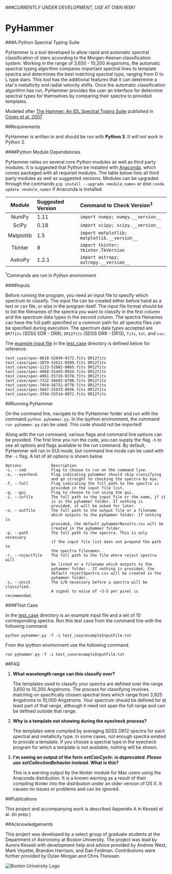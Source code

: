 ###_CURRENTLY UNDER DEVELOPMENT, USE AT OWN RISK!_

# PyHammer

###A Python Spectral Typing Suite 

PyHammer is a tool developed to allow rapid and automatic spectral classification of stars according to the Morgan-Keenan classification system. Working in the range of 3,650 - 10,200 Angstroms, the automatic spectral typing algorithm compares important spectral lines to template spectra and determines the best matching spectral type, ranging from O to L type stars. This tool has the additional features that it can determine a star's metallicity and radial velocity shifts. Once the automatic classification algorithm has run, PyHammer provides the user an interface for determine spectral types for themselves by comparing their spectra to provided templates.

Modeled after [The Hammer: An IDL Spectral Typing Suite][thehammer] published in [Covey et al. 2007][covey+07]

##Requirements

PyHammer is written in and should be run with **Python 3**. It *will not* work in Python 2.

####Python Module Dependencies

PyHammer relies on several core Python modules as well as third party modules. It is suggested that Python be installed with [Anaconda][conda], which comes packaged with all required modules. The table below lists all third party modules as well as suggested versions. Modules can be upgraded through the commands `pip install --upgrade <module_name>` or else `conda update <module_name>` if Anaconda is installed.

| Module   | Suggested Version | Command to Check Version<sup>1</sup>      |
|:--------:|:------------------|:------------------------------------------|
|NumPy     | 1.11              |`import numpy; numpy.__version__`          |
|SciPy     | 0.18              |`import scipy; scipy.__version__`          |
|Matplotlib| 1.5               |`import matplotlib; matplotlib.__version__`|
|TkInter   | 8                 |`import tkinter; tkinter.TkVersion`        |
|AstroPy   | 1.2.1             |`import astropy; astropy.__version__`      |
<sup>1</sup>Commands are run in Python environment

####Inputs

Before running the program, you need an input file to specify which spectrum to classify. The input file can be created either before hand as a text or csv file, or else in the program itself. The input file format should be to list the filenames of the spectra you want to classify in the first column and the spectrum data types in the second column. The spectra filenames can have the full path specified or a common path for all spectra files can be specified during execution. The spectrum data types accepted are  `DR7fits` (SDSS EDR - DR8), `DR12fits` (SDSS DR9 - DR13), `fits`, `txt`, and `csv`. 

The [example input file](/test_case/exampleInputFile.txt) in the [test_case](/test_case) directory is defined below for reference.

    test_case/spec-0618-52049-0372.fits DR12fits
    test_case/spec-1079-52621-0509.fits DR12fits
    test_case/spec-1123-52882-0065.fits DR12fits
    test_case/spec-4068-55445-0924.fits DR12fits
    test_case/spec-4961-55719-0378.fits DR12fits
    test_case/spec-7332-56683-0788.fits DR12fits
    test_case/spec-7454-56751-0770.fits DR12fits
    test_case/spec-5047-55833-0936.fits DR12fits
    test_case/spec-3764-55514-0972.fits DR12fits

##Running PyHammer

On the command line, navigate to the PyHammer folder and run with the command `python pyhammer.py`. In the ipython environment, the command `run pyhammer.py` can be used. This code should not be imported!

Along with the run command, various flags and command line options can be provided. The first time you run the code, you can supply the flag `-h` to see all options and flags available to the run command. By default, PyHammer will run in GUI mode, but command line mode can be used with the `-c` flag. A list of all options is shown below

    Options             Description
    -c, --cmd           Flag to choose to run on the command line.
    -e, --eyecheck      Flag indicating pyhammer should skip classifying
                        and go straight to checking the spectra by eye.
    -f, --full          Flag indicating the full path to the spectra is
                        provided in the input file list.
    -g, --gui           Flag to choose to run using the gui.
    -i, --infile        The full path to the input file or the name, if it
                        is in the pyhammer folder. If nothing is
                        provided, it will be asked for later.
    -o, --outfile       The full path to the output file or a filename
                        which outputs to the pyhammer folder. If nothing is
                        provided, the default pyhammerResults.csv will be
                        created in the pyhammer folder.
    -p, --path          The full path to the spectra. This is only necessary
                        if the input file list does not prepend the path to
                        the spectra filenames.
    -r, --rejectfile    The full path to the file where reject spectra will
                        be listed or a filename which outputs to the
                        pyhammer folder . If nothing is provided, the
                        default rejectSpectra.csv will be created in the
                        pyhammer folder.
    -s, --sncut         The S/N necessary before a spectra will be classified.
                        A signal to noise of ~3-5 per pixel is recommended.

####Test Case

In the [test_case](/test_case) directory is an example input file and a set of 10 corresponding spectra. Run this test case from the command line with the following command.

    python pyhammer.py -f -i test_case/exampleInputFile.txt

From the ipython environment use the following command.

    run pyhammer.py -f -i test_case/exampleInputFile.txt

##FAQ

1. **What wavelength range can this classify over?**

   The templates used to classify your spectra are defined over the range 3,650 to 10,200 Angstroms. The process for classifying involves matching on specifically chosen spectral lines which range from 3,925 Angstroms to 10,000 Angstroms. Your spectrum should be defined for at least part of that range, although it need not span the full range and can be defined outside that range.

2. **Why is a template not showing during the eyecheck process?**

   The templates were compiled by averaging SDSS DR12 spectra for each spectral and metallicity type. In some cases, not enough spectra existed to provide a template. If you choose a spectral type in the eyecheck program for which a template is not available, nothing will be shown.

3. **I'm seeing an output of the form _setCanCycle: is deprecated.  Please use setCollectionBehavior instead_. What is this?**
   
   This is a warning output by the tkinter module for Mac users using the Anaconda distribution. It is a known warning as a result of their compiling tkinter into the distribution under an older version of OS X. It causes no issues or problems and can be ignored.

##Publications

This project and accompanying work is described Appendix A in Kesseli et al. (in prep.)

##Acknowledgements

This project was developed by a select group of graduate students at the Department of Astronomy at Boston University. The project was lead by Aurora Kesseli with development help and advice provided by Andrew West, Mark Veyette, Brandon Harrison, and Dan Feldman. Contributions were further provided by Dylan Morgan and Chris Theissen.

![Boston University Logo](https://www.bu.edu/brand/files/2012/10/BU-Master-Logo.gif "Boston University")

[thehammer]: http://myweb.facstaff.wwu.edu/~coveyk/thehammer.html
[covey+07]: http://adsabs.harvard.edu/abs/2007AJ....134.2398C
[conda]: https://www.continuum.io/downloads
[backend_problem]: https://github.com/mperrin/webbpsf/issues/103
